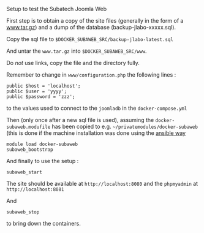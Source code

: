 Setup to test the Subatech Joomla Web

First step is to obtain a copy of the site files (generally in the form of a www.tar.gz) and a dump of the database
(backup-jlabo-xxxxx.sql). 


Copy the sql file to `$DOCKER_SUBAWEB_SRC/backup-jlabo-latest.sql`

And untar the `www.tar.gz` into `$DOCKER_SUBAWEB_SRC/www`.

Do *not* use links, copy the file and the directory fully.

Remember to change in `www/configuration.php` the following lines :

```
public $host = 'localhost';
public $user = 'yyyy';
public $password = 'zzz';
```

to the values used to connect to the `joomladb` in the `docker-compose.yml`

Then (only once after a new sql file is used), assuming the `docker-subaweb.modufile` has been copied to e.g. `~/privatemodules/docker-subaweb` (this is done if the machine installation was done using the [ansible way](https://github.com/aphecetche/ansible)
```
module load docker-subaweb 
subaweb_bootstrap
```

And finally to use the setup : 

```
subaweb_start
```

The site should be available at `http://localhost:8080` and the `phpmyadmin` at `http://localhost:8081`


And 

```
subaweb_stop
```


to bring down the containers.
